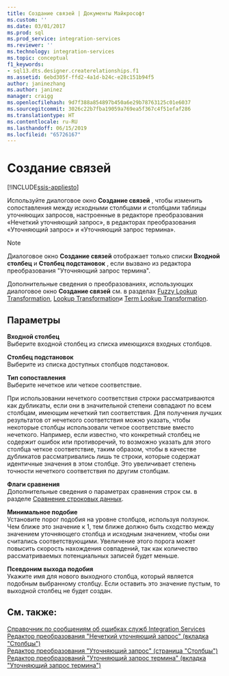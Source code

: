 ```yaml
---
title: Создание связей | Документы Майкрософт
ms.custom: ''
ms.date: 03/01/2017
ms.prod: sql
ms.prod_service: integration-services
ms.reviewer: ''
ms.technology: integration-services
ms.topic: conceptual
f1_keywords:
- sql13.dts.designer.createrelationships.f1
ms.assetid: 6ebd305f-ffd2-4a1d-b24c-e28c151b94f5
author: janinezhang
ms.author: janinez
manager: craigg
ms.openlocfilehash: 9d7f388a854897b450a6e29b78763125c01e6037
ms.sourcegitcommit: 3026c22b7fba19059a769ea5f367c4f51efaf286
ms.translationtype: HT
ms.contentlocale: ru-RU
ms.lasthandoff: 06/15/2019
ms.locfileid: "65726167"
---
```

# <a name="create-relationships"></a>Создание связей

[!INCLUDE[ssis-appliesto](../../../includes/ssis-appliesto-ssvrpluslinux-asdb-asdw-xxx.md)]


  Используйте диалоговое окно **Создание связей** , чтобы изменить сопоставления между исходными столбцами и столбцами таблицы уточняющих запросов, настроенные в редакторе преобразования «Нечеткий уточняющий запрос», в редакторах преобразования «Уточняющий запрос» и «Уточняющий запрос термина».  
  
> [!NOTE]  
>  Диалоговое окно **Создание связей** отображает только списки **Входной столбец** и **Столбец подстановок** , если вызвано из редактора преобразования "Уточняющий запрос термина".  
  
 Дополнительные сведения о преобразованиях, использующих диалоговое окно **Создание связей** см. в разделах [Fuzzy Lookup Transformation](../../../integration-services/data-flow/transformations/fuzzy-lookup-transformation.md), [Lookup Transformation](../../../integration-services/data-flow/transformations/lookup-transformation.md)и [Term Lookup Transformation](../../../integration-services/data-flow/transformations/term-lookup-transformation.md).  
  
## <a name="options"></a>Параметры  
 **Входной столбец**  
 Выберите входной столбец из списка имеющихся входных столбцов.  
  
 **Столбец подстановок**  
 Выберите из списка доступных столбцов подстановок.  
  
 **Тип сопоставления**  
 Выберите нечеткое или четкое соответствие.  
  
 При использовании нечеткого соответствия строки рассматриваются как дубликаты, если они в значительной степени совпадают по всем столбцам, имеющим нечеткий тип соответствия. Для получения лучших результатов от нечеткого соответствия можно указать, чтобы некоторые столбцы использовали четкое соответствие вместо нечеткого. Например, если известно, что конкретный столбец не содержит ошибок или противоречий, то возможно указать для этого столбца четкое соответствие, таким образом, чтобы в качестве дубликатов рассматривались лишь те строки, которые содержат идентичные значения в этом столбце. Это увеличивает степень точности нечеткого соответствия по другим столбцам.  
  
 **Флаги сравнения**  
 Дополнительные сведения о параметрах сравнения строк см. в разделе [Сравнение строковых данных](../../../integration-services/data-flow/comparing-string-data.md).  
  
 **Минимальное подобие**  
 Установите порог подобия на уровне столбцов, используя ползунок. Чем ближе это значение к 1, тем ближе должно быть сходство между значением уточняющего столбца и исходным значением, чтобы они считались соответствующими. Увеличение этого порога может повысить скорость нахождения совпадений, так как количество рассматриваемых потенциальных записей будет меньше.  
  
 **Псевдоним выхода подобия**  
 Укажите имя для нового выходного столбца, который является подобным выбранному столбцу. Если оставить это значение пустым, то выходной столбец не будет создан.  
  
## <a name="see-also"></a>См. также:  
 [Справочник по сообщениям об ошибках служб Integration Services](../../../integration-services/integration-services-error-and-message-reference.md)   
 [Редактор преобразования "Нечеткий уточняющий запрос" (вкладка "Столбцы")](../../../integration-services/data-flow/transformations/fuzzy-lookup-transformation-editor-columns-tab.md)   
 [Редактор преобразования "Уточняющий запрос" (страница "Столбцы")](../../../integration-services/data-flow/transformations/lookup-transformation-editor-columns-page.md)   
 [Редактор преобразований "Уточняющий запрос термина" (вкладка "Уточняющий запрос термина")](../../../integration-services/data-flow/transformations/term-lookup-transformation-editor-term-lookup-tab.md)  
  
  
